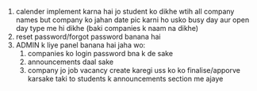 1. calender implement karna hai jo student ko dikhe wtih all company names
but company ko jahan date pic karni ho usko busy day aur open day type me hi dikhe (baki companies k naam na dikhe)
2. reset password/forgot  password banana hai
3. ADMIN k liye panel banana hai jaha wo:
      1. companies ko login password bna k de sake
      2. announcements daal sake
      3. company jo job vacancy create karegi uss ko ko finalise/apporve karsake taki to students k announcements section me ajaye